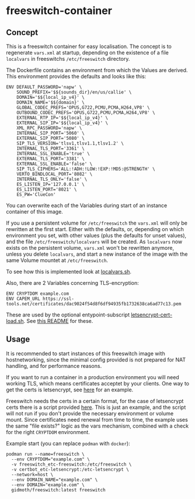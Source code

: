 # freeswitch-container

## Concept

This is a freeswitch container for easy localisation. The concept
is to regenerate `vars.xml` at startup, depending on the existence of
a file `localvars` in freeswitchs `/etc/freeswitch` directory.

The Dockerfile contains an environment from which the Values are derived.
This environment provides the defaults and looks like this:

```
ENV DEFAULT_PASSWORD='napw' \
    SOUND_PREFIX='$${sounds_dir}/en/us/callie' \
    DOMAIN='$${local_ip_v4}' \
    DOMAIN_NAME='$${domain}' \
    GLOBAL_CODEC_PREFS='OPUS,G722,PCMU,PCMA,H264,VP8' \
    OUTBOUND_CODEC_PREFS='OPUS,G722,PCMU,PCMA,H264,VP8' \
    EXTERNAL_RTP_IP='$${local_ip_v4}' \
    EXTERNAL_SIP_IP='$${local_ip_v4}' \
    XML_RPC_PASSWORD='napw' \
    INTERNAL_SIP_PORT='5060' \
    EXTERNAL_SIP_PORT='5080' \
    SIP_TLS_VERSION='tlsv1,tlsv1.1,tlsv1.2' \
    INTERNAL_TLS_PORT='3361' \
    INTERNAL_SSL_ENABLE='true' \
    EXTERNAL_TLS_PORT='3381' \
    EXTERNAL_SSL_ENABLE='false' \
    SIP_TLS_CIPHERS='ALL:!ADH:!LOW:!EXP:!MD5:@STRENGTH' \
    VERTO_BINDLOCAL_PORT='8082' \
    INTERNAL_TLS_ONLY='false' \
    ES_LISTEN_IP='127.0.0.1' \
    ES_LISTEN_PORT='8021' \
    ES_PW='ClueCon'
```

You can overwrite each of the Variables during start of an instance
container of this image.

If you use a persistent volume for `/etc/freeswitch` the `vars.xml`
will only be rewritten at the first start. Either with the defaults,
or, depending on which environment you set, with other values (plus
the defaults for unset values), and the file `/etc/freeswitch/localvars`
will be created. As `localvars` now exists on the persistent volume,
`vars.xml` won't be rewritten anymore, unless you delete `localvars`,
and start a new instance of the image with the same Volume mountet
at `/etc/freeswitch`.

To see how this is implemented look at [localvars.sh](https://github.com/gidmoth/freeswitch-container/blob/main/entrypoint.d/localvars.sh).

Also, there are 2 Variables concerning TLS-encryption:

```
ENV CRYPTDOM example.com
ENV CAPEM_URL https://ssl-tools.net/certificates/dac9024f54d8f6df94935fb1732638ca6ad77c13.pem
```

These are used by the optional entypoint-subscript
[letsencrypt-cert-load.sh](https://github.com/gidmoth/freeswitch-container/blob/main/entrypoint.d/letsencrypt-cert-load.sh). See [this README](https://github.com/gidmoth/freeswitch-container/blob/main/entrypoint.d/README.md) for these.

## Usage

It is recommended to start instances of this freeswitch image with
hostnetworking, since the minimal config provided is not prepared for
NAT handling, and for performance reasons.

If you want to run a container in a production environment you will
need working TLS, which means certificates acceptet by your clients.
One way to get the certs is letsencrypt, see [here](https://github.com/gidmoth/certbot-scripts)
for an example.

Freeswitch needs the certs in a certain format, for the case of
letsencrypt certs there is a script provided [here](https://github.com/gidmoth/freeswitch-container/blob/main/entrypoint.d/letsencrypt-cert-load.sh).
This is just an example, and the script will not run if you don't provide
the necessary environment or volume mount. Since certificates need renewal
from time to time, the example uses the same "file exists?" logic as
the vars mechanism, combined with a check for the right `CRYPTDOM`
environment.

Example start (you can replace `podman` with `docker`):

```
podman run --name=freeswitch \
  --env CRYPTDOM="example.com" \
  -v freeswitch_etc-freeswitch:/etc/freeswitch \
  -v certbot_etc-letsencrypt:/etc-letsencrypt \
  --network=host \
  --env DOMAIN_NAME="example.com" \
  --env DOMAIN="example.com" \
  gidmoth/freeswitch:latest freeswitch
```
